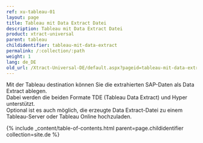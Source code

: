 ```yaml
---
ref: xu-tableau-01
layout: page
title: Tableau mit Data Extract Datei
description: Tableau mit Data Extract Datei
product: xtract-universal
parent: tableau
childidentifier: tableau-mit-data-extract
permalink: /:collection/:path
weight: 1
lang: de_DE
old_url: /Xtract-Universal-DE/default.aspx?pageid=tableau-mit-data-extract
---
```


Mit der Tableau destination können Sie die extrahierten SAP-Daten als Data Extract ablegen. <br>
Dabei werden die beiden Formate TDE (Tableau Data Extract) und Hyper unterstützt.<br>
Optional ist es auch möglich, die erzeugte Data Extract-Datei zu einem Tableau-Server oder Tableau Online hochzuladen.


{% include _content/table-of-contents.html parent=page.childidentifier collection=site.de %}
